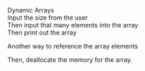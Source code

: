 Dynamic Arrays  
Input the size from the user  
Then input that many elements into the array  
Then print out the array

Another way to reference the array elements

Then, deallocate the memory for the array.
